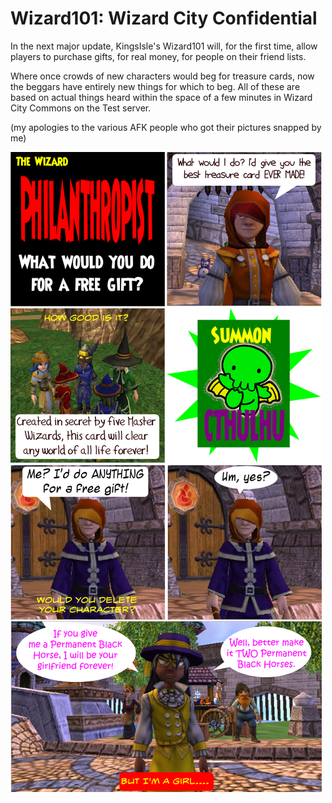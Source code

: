 # Wizard101: Wizard City Confidential

In the next major update, KingsIsle's Wizard101 will, for the first time, allow players to purchase gifts, for real money, for people on their friend lists.

Where once crowds of new characters would beg for treasure cards, now the beggars have entirely new things for which to beg. All of these are based on actual things heard within the space of a few minutes in Wizard City Commons on the Test server.

(my apologies to the various AFK people who got their pictures snapped by me)

![Wizard City Confidential](../uploads/2009/10/path2549.png "Wizard City Confidential")

